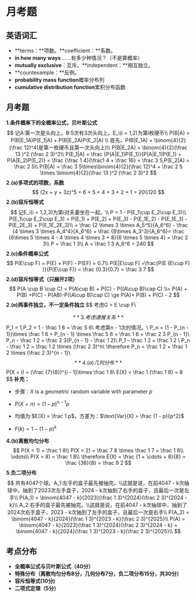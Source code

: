 # 月考题

## 英语词汇

* **terms：**项数。**coefficient：**系数。
* **in how many ways** ……有多少种情况？（不是算概率）
* **mutually exclusive**：互斥。**independent：**相互独立。
* **countexample：**反例。
* **probability mass function**概率分布列
* **cumulative distribution function**累积分布函数

## 月考题

**1.条件概率下的全概率公式，贝叶斯公式**
$$
记A:第一次是头向上。B:5次有3次头向上。E_i(i = 1,2)为第i枚硬币\\
P(B|A) = P(B|E_1A)P(E_1|A) + P(B|E_2A)P(E_2|A) \\
首先，P(B|E_1A) = \binom{4}{2}(\frac  12)^4(是第一枚硬币且第一次头向上)\\
P(B|E_2A) = \binom{4}{2}(\frac  13 )^2 (\frac 2 3)^2\\
P(E_1|A) = \frac {P(A|E_1)P(E_1)}{P(A|E_1)P(E_1) + P(A|E_2)P(E_2)} = \frac {\frac 1 4}{\frac1 4 + \frac 16} = \frac 3 5,P(E_2|A) = \frac 2 5\\
P(B|A) = \frac 3 5\times\binom{4}{2}(\frac  12)^4 + \frac 2 5 \times \binom{4}{2}(\frac  13 )^2 (\frac 2 3)^2
$$
**2.(a)多项式的项数，系数**
$$
(2x + y + 3z)^5  = 6 + 5 + 4 + 3 + 2 + 1 = 20\\120
$$
**2.(b)容斥恒等式**
$$
记E_i(i = 1,2,3)为第i对夫妻坐在一起。\\
P = 1 - P(E_1\cup E_2\cup E_3)\\
P(E_1\cup E_2\cup E_3) = P(E_1) + P(E_2) + P(E_3) - P(E_1E_2) - P(E_1E_3) - P(E_2E_3) + P(E_1E_2E_3)\\
= \frac {2 \times 3 \times A_5^5}{A_6^6} - \frac {4 \times 3 \times A_4^4}{A_6^6} + \frac {8\times  A_3^3}{A_6^6}= \frac {6\times 5 \times 4  - 4 \times 4 \times 3 + 8}{6 \times 5 \times 4} = \frac 2 3\\
P = \frac 1 3\\
A = \frac 1 3 A_6^6 = 240
$$
**2.(c)条件概率公式**
$$
P(E\cup F) = P(E) + P(F) - P(EF) = 0.7\\
P(E|E\cup F) =\frac{P(E (E\cup F) )}{P(E\cup F)} = \frac {0.3}{0.7} = \frac 3 7
$$
**2.(d)容斥恒等式（只展开2项）**
$$
P(A \cup B \cup C) = P(A\cup B) + P(C) - P((A\cup B)\cap C) \\= P(A) + P(B) +P(C) - P(AB)-P((A\cup B)\cap C) \ge P(A)+ P(B) + P(C) - 2
$$
**2.(e)两事件独立，不一定条件独立**
$$
考虑G = E \cup F\\
$$
**3.考虑递推关系**
$$
P_1 = 1,P_2 = 1 - \frac 1 6 = \frac 5 6\\
考虑第n - 1次的情况。\\
P_n = (1 - P_{n - 1})\times \frac 1 6 + P_{n - 1} \times \frac 5 6 = \frac 1 6 + \frac 2 3 P_{n - 1}\\
P_n - \frac 1 2 = \frac 2 3(P_{n - 1} - \frac 1 2)\\
P_1 - \frac 1 2 = \frac 1 2 \\
P_n - \frac 1 2 = \frac 1 2 \times (\frac 2 3)^n\\
\therefore P_n = \frac 1 2 + \frac 1 2 \times (\frac 2 3)^{n - 1}\\
$$
**4.(a)几何分布**
$$
P(X = i) = (\frac {7}{8})^{i - 1}\times \frac 1 8\\
E(X) = \frac 1 {\frac 1 8} = 8
$$
**补充：**

* 步骤：$X$ is a geometric random variable with parameter $p$

* $P(X= n) = (1 - p)^{n - 1}p$
* 均值为:$E(X) = \frac 1 p$，方差为：$\text{Var}(X) = \frac {1 - p}{p^2}$
* $F(k) = 1 - (1 - p)^k$

**4.(b)离散均匀分布**
$$
P(X = 1) = \frac 1 8\\
P(X = 2) = \frac 7 8 \times \frac 1 7 = \frac 1 8\\
\vdots\\
P(X = 8) = \frac 1 8\\
\therefore E(X) = \frac {1 + \cdots + 8}{8} = \frac {36}{8} = \frac 9 2
$$
**5.负二项分布**
$$
共有4047个球。A_1:左手的盒子最先被抽完。\\这就是说，在前4047 - k次抽球中，抽到了2023次左手盒子，2024 - k次抽到了右手的盒子，且最后一次是左手\\
P(A_1) = \binom{4047 - k}{2023}(\frac 1 3)^{2024}(\frac 2 3)^{2024 - k}\\
A_2:右手的盒子最先被抽完。\\这就是说，在前4047 - k次抽球中，抽到了2024次右手盒子，2023 - k次抽到了左手的盒子，且最后一次是右手\\
P(A_2) = \binom{4047 - k}{2024}(\frac 1 3)^{2023 - k}(\frac 2 3)^{2025}\\
P(A) = \binom{4047 - k}{2023}(\frac 1 3)^{2024}(\frac 2 3)^{2024 - k} + \binom{4047 - k}{2024}(\frac 1 3)^{2023 - k}(\frac 2 3)^{2025}\\
$$

## 考点分布

* **全概率公式与贝叶斯公式（40分）**
* **特殊分布（离散均匀分布8分，几何分布7分，负二项分布15分，共30分）**
* **容斥恒等式(10分)**
* **二项式定理（5分）**

